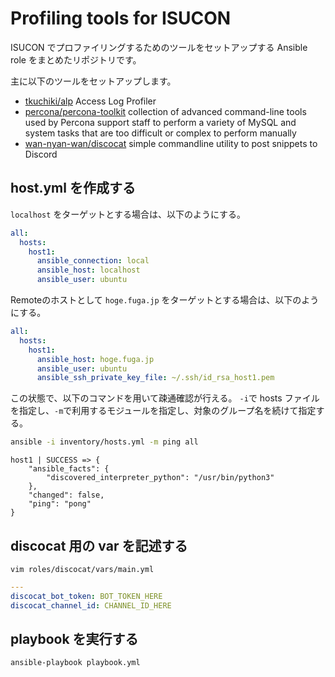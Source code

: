 # Profiling tools for ISUCON

ISUCON でプロファイリングするためのツールをセットアップする Ansible role をまとめたリポジトリです。

主に以下のツールをセットアップします。

- [tkuchiki/alp](https://github.com/tkuchiki/alp) Access Log Profiler
- [percona/percona-toolkit](https://github.com/percona/percona-toolkit) collection of advanced command-line tools used by Percona support staff to perform a variety of MySQL and system tasks that are too difficult or complex to perform manually
- [wan-nyan-wan/discocat](https://github.com/wan-nyan-wan/discocat) simple commandline utility to post snippets to Discord

## host.yml を作成する

`localhost` をターゲットとする場合は、以下のようにする。

```yml:hosts.yml
all:
  hosts:
    host1:
      ansible_connection: local
      ansible_host: localhost
      ansible_user: ubuntu
```

Remoteのホストとして `hoge.fuga.jp` をターゲットとする場合は、以下のようにする。

```yml:hosts.yml
all:
  hosts:
    host1:
      ansible_host: hoge.fuga.jp
      ansible_user: ubuntu
      ansible_ssh_private_key_file: ~/.ssh/id_rsa_host1.pem
```

この状態で、以下のコマンドを用いて疎通確認が行える。
`-i`で hosts ファイルを指定し、`-m`で利用するモジュールを指定し、対象のグループ名を続けて指定する。

```sh
ansible -i inventory/hosts.yml -m ping all
```

```
host1 | SUCCESS => {
    "ansible_facts": {
        "discovered_interpreter_python": "/usr/bin/python3"
    },
    "changed": false,
    "ping": "pong"
}
```

## discocat 用の var を記述する

```
vim roles/discocat/vars/main.yml
```

```yml:roles/discocat/vars/main.yml
---
discocat_bot_token: BOT_TOKEN_HERE
discocat_channel_id: CHANNEL_ID_HERE
```

## playbook を実行する

```sh
ansible-playbook playbook.yml
```

